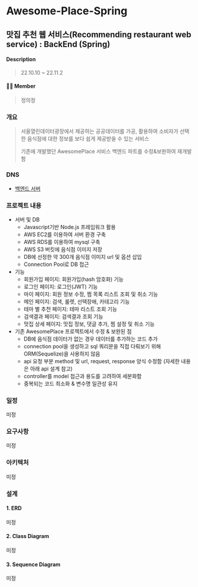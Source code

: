 # Awesome-Place-Spring
##  맛집 추천 웹 서비스(Recommending restaurant web service) : BackEnd (Spring)

#### Description
  > 22.10.10 ~ 22.11.2 
  
#### 👨‍💻 Member
  > 정의정
  
### 개요
  > 서울열린데이터광장에서 제공하는 공공데이터를 가공, 활용하여 소비자가 선택한 음식점에 대한 정보를 보다 쉽게 제공받을 수 있는 서비스
  > 
  > 기존에 개발했던 AwesomePlace 서비스 백엔드 파트를 수정&보완하여 재개발함

### DNS
  - [백엔드 서버]()

### 프로젝트 내용
  * 서버 및 DB
    * Javascript기반 Node.js 프레임워크 활용
    * AWS EC2를 이용하여 서버 환경 구축
    * AWS RDS를 이용하여 mysql 구축
    * AWS S3 버킷에 음식점 이미지 저장
    * DB에 선정한 약 300개 음식점 이미지 url 및 옵션 삽입
    * Connection Pool로 DB 접근
  * 기능
    * 회원가입 페이지: 회원가입(hash 암호화) 기능
    * 로그인 페이지: 로그인(JWT) 기능
    * 마이 페이지: 회원 정보 수정, 찜 목록 리스트 조회 및 취소 기능
    * 메인 페이지: 검색, 룰렛, 선택장애, 카테고리 기능
    * 테마 별 추천 페이지: 테마 리스트 조회 기능
    * 검색결과 페이지: 검색결과 조회 기능
    * 맛집 상세 페이지: 맛집 정보, 댓글 추가, 찜 설정 및 취소 기능
  * 기존 AwesomePlace 프로젝트에서 수정 & 보완된 점
    * DB에 음식점 데이터가 없는 경우 데이터를 추가하는 코드 추가
    * connection pool을 생성하고 sql 쿼리문을 직접 다뤄보기 위해 ORM(Sequelize)을 사용하지 않음
    * api 요청 부분 method 및 url, request, response 양식 수정함 (자세한 내용은 아래 api 설계 참고)
    * controller를 model 접근과 용도를 고려하여 세분화함
    * 중복되는 코드 최소화 & 변수명 일관성 유지

### 일정
  미정
  
### 요구사항
  미정
  
### 아키텍처
  미정
  
### 설계
#### 1. ERD
  미정
  
#### 2. Class Diagram
  미정
  
#### 3. Sequence Diagram
  미정
